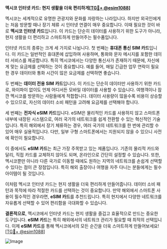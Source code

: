 **멕시코 인터넷 카드: 현지 생활을 더욱 편리하게[[TG💪+ @esim1088](https://t.me/s/esim1088)]**

멕시코는 세계적으로 유명한 관광지와 문화를 자랑하는 나라입니다. 하지만 외국인에게는 처음 방문할 때나 장기 체류 시 인터넷 연결이 매우 중요합니다. 이때 필요한 것이 바로 **멕시코 인터넷 카드**입니다. 이 카드는 단순히 데이터를 사용하기 위한 도구가 아니라, 현지 생활을 더 편리하고 스마트하게 만들어주는 필수품입니다.

인터넷 카드의 종류는 크게 세 가지로 나뉩니다. 첫 번째는 **휴대폰 통신 SIM 카드**입니다. 이 카드는 일반적인 휴대폰에 삽입하여 사용하며, 통화와 문자 메시지를 포함한 데이터 서비스를 제공합니다. 특히 멕시코에서는 다양한 통신사가 존재하기 때문에, 자신에게 맞는 요금제를 선택하는 것이 중요합니다. 예를 들어, 매일 긴급한 업무 연락이 필요한 경우 데이터와 통화 시간이 많은 요금제를 선택하면 좋습니다.

두 번째는 **데이터 전용 SIM 카드**입니다. 이 카드는 단순히 데이터만 사용하기 위한 카드로, 와이파이 없이도 언제 어디서든 모바일 데이터를 사용할 수 있습니다. 여행객이나 잠깐 멕시코를 방문하는 사람들에게 적합합니다. 데이터 사용량이 많을수록 비용이 상승할 수 있으므로, 자신의 데이터 소비 패턴을 고려해 요금제를 선택해야 합니다.

세 번째는 **전자식 eSIM 카드**입니다. eSIM은 물리적인 카드를 사용하지 않고 스마트폰 내부에 내장된 시스템으로, 여러 국가의 네트워크를 쉽게 전환할 수 있는 혁신적인 기술입니다. 특히 해외에서 장기 체류하는 경우, 여러 국가의 네트워크를 한 번에 관리할 수 있어 매우 실용적입니다. 다만, 일부 구형 스마트폰에서는 지원되지 않을 수 있으니 사전에 확인이 필요합니다.

이 중에서도 **eSIM 카드**는 최근 가장 주목받고 있는 제품입니다. 기존의 물리적 카드와 달리, 직접 카드를 교체하지 않아도 되며, 온라인으로 간단히 설정할 수 있습니다. 또한, 멕시코뿐만 아니라 다른 국가로 이동할 때에도 원하는 지역의 네트워크를 손쉽게 선택할 수 있다는 점이 큰 장점입니다. 특히 해외 출장이나 여행을 자주 다니는 분들에게는 필수 아이템이 될 것입니다.

이처럼 멕시코 인터넷 카드는 현지 생활을 더욱 편리하게 만들어줍니다. 데이터 소비 패턴과 목적에 따라 적절한 카드를 선택하는 것이 중요합니다. 만약 해외에서 스마트폰 사용이 필수적인 경우라면, **eSIM 카드**를 추천드립니다. 특히 현지에서 다양한 네트워크를 자유롭게 선택할 수 있어 편리함을 극대화할 수 있습니다.

**결론적으로**, 멕시코에서 인터넷 카드는 현지 생활을 즐겁고 효율적으로 만드는 중요한 도구입니다. **eSIM 카드**는 특히 해외에서의 네트워크 관리가 필요할 때 최적의 선택입니다. 이제 **eSIM 카드**를 통해 멕시코에서의 모든 순간을 더욱 스마트하게 만들어보세요! [[TG💪+ @esim1088](https://t.me/s/esim1088)]

![Image](https://i.postimg.cc/Y0z9fWf4/image.png)